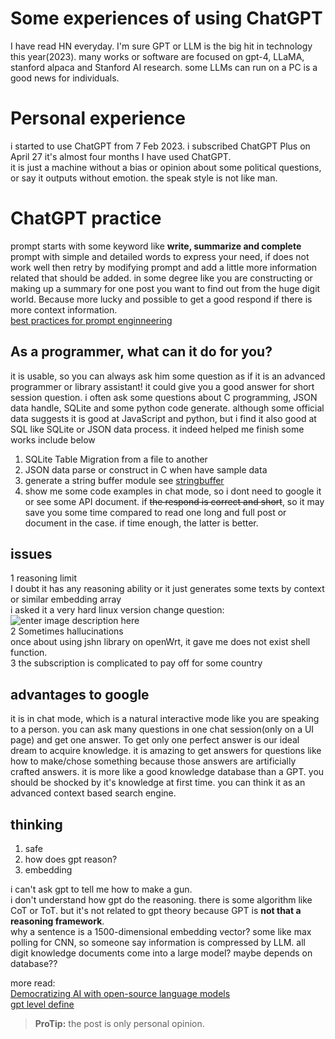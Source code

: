 ﻿# Some experiences of using ChatGPT

I have read HN everyday. I'm sure GPT or LLM is the big hit in technology this year(2023). many works or software are focused on gpt-4, LLaMA, stanford alpaca and Stanford AI research. some LLMs can run on a PC is a good news for individuals.

# Personal experience

i started to use ChatGPT from 7 Feb 2023. i subscribed ChatGPT Plus on April 27
it's almost four months I have used ChatGPT.  
it is just a machine without a bias or opinion about some political questions, or say it outputs without emotion. the speak style is not like man.
# ChatGPT practice
prompt starts with some keyword like **write, summarize and complete**   
prompt with simple and detailed words to express your need,
if does not work well then retry by modifying prompt and add a little more information related that should be added.
in some degree like you are constructing or making up a summary for one post you want to find out from the huge digit world.
Because more lucky and possible to get a good respond if there is more context information.  
[best practices for prompt enginneering](https://help.openai.com/en/articles/6654000-best-practices-for-prompt-engineering-with-openai-api)
## As a programmer, what can it do for you?

it is usable, so you can always ask him some question as if it is an advanced programmer or library assistant!
it could give you a good answer for short session question.
i often ask some questions about C programming, JSON data handle, SQLite and some python code generate.
although some official data suggests it is good at JavaScript and python, but i find it also good at SQL like SQLite or JSON data process.
it indeed helped me finish some works include below

1. SQLite Table Migration from a file to another
2. JSON data parse or construct in C when have sample data
3. generate a string buffer module see [stringbuffer](https://github.com/goog/stringbuffer)
4. show me some code examples in chat mode, so i dont need to google it or see some API document. if ~~the respond is correct and short~~, so it may save you some time compared to read one long and full post or document in the case. if time enough, the latter is better.

## issues

1 reasoning limit  
I doubt it has any reasoning ability or it just generates some texts by context or similar embedding array  
i asked it a very hard linux version change question:  
![enter image description here](https://i.ibb.co/t2BhMw5/x-20230528064051.png)   
2 Sometimes hallucinations  
once about using jshn library on openWrt, it gave me does not exist shell function.  
3 the subscription is complicated to pay off for some country 


## advantages to google
it is in chat mode, which is a natural interactive mode like you are speaking to a person.
you can ask many questions in one chat session(only on a UI page) and get one answer. To get only one perfect answer is our ideal dream to acquire knowledge.
it is amazing to get answers for questions like how to make/chose something because those answers are artificially crafted answers. it is more like a good knowledge database than a GPT. you should be shocked by it's knowledge at first time. 
you can think it as an advanced context based search engine.
## thinking

1. safe
2. how does gpt reason? 
3. embedding

i can't ask gpt to tell me how to make a gun.  
i don't understand how gpt do the reasoning. there is some algorithm like CoT or ToT. but it's not related to gpt theory because GPT is **not that a reasoning framework**.  
why a sentence is a 1500-dimensional embedding vector? some like max polling for CNN, so someone say information is compressed by LLM. all digit knowledge documents come into a large model? maybe depends on database??

more read:  
[Democratizing AI with open-source language models](https://lwn.net/Articles/931853/)  
[gpt level define](https://github.com/goog/gpt-level)



> **ProTip:** the post is only personal opinion.




